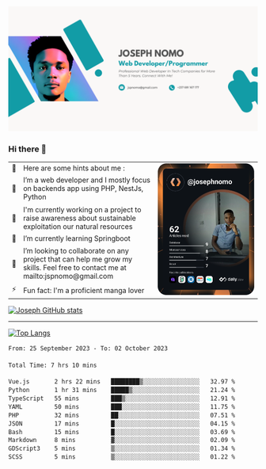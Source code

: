 ![Banner of my profile!](/Joseph_NOMO_NEW.png "Banner")

### Hi there 👋

<!--- | --  | 👋  | Here are some hints about me :                                                                                                 | <td rowspan=6><img src="/devcard.svg" width="400" alt="Joseph NOMO's Dev Card"/></td> |
| --- | --- | ------------------------------------------------------------------------------------------------------------------------------ | ------------------------------------------------------------------------------------- |
| --  | 🔭  | I’m a web developer and I mostly focus on backends app using PHP, NestJs, Python                                               |
| --  | 🦁  | I'm currently working on a project to raise awareness about sustainable exploitation our natural resources                     |
| --  | 🌱  | I’m currently learning Springboot                                                                                              |
| --  | 👯  | I’m looking to collaborate on any project that can help me grow my skills. Feel free to contact me at mailto:jspnomo@gmail.com |
| --  | ⚡  | Fun fact: I'm a proficient manga lover                                                                                         |
--->

<table>
    <tr>
        <td width="1%">👋</td>
        <td width="55%">Here are some hints about me :</td>
        <td rowspan=6 width="44%"><img src="/devcard.svg" width="400" alt="Joseph NOMO's Dev Card"/></td>
    </tr>
    <tr>
        <td>🔭</td>
        <td>I’m a web developer and I mostly focus on backends app using PHP, NestJs, Python</td>
    </tr>
    <tr>
        <td>🦁</td>
        <td>I'm currently working on a project to raise awareness about sustainable exploitation our natural resources</td>
    </tr>
    <tr>
        <td>🌱</td>
        <td>I’m currently learning Springboot</td>
    </tr>
    <tr>
        <td>👯</td>
        <td>I’m looking to collaborate on any project that can help me grow my skills. Feel free to contact me at mailto:jspnomo@gmail.com</td>
    </tr>
    <tr>
        <td>⚡</td>
        <td>Fun fact: I'm a proficient manga lover</td>
    </tr>

</table>

[![Joseph GitHub stats](https://github-readme-stats-seven-sigma-53.vercel.app/api?username=Jspascal)](https://github.com/Jspascal/github-readme-stats)

---

[![Top Langs](https://github-readme-stats-seven-sigma-53.vercel.app/api/top-langs/?username=Jspascal&layout=compact)](https://github.com/Jspascal/github-readme-stats)

<!--START_SECTION:waka-->

```txt
From: 25 September 2023 - To: 02 October 2023

Total Time: 7 hrs 10 mins

Vue.js       2 hrs 22 mins   ████████▒░░░░░░░░░░░░░░░░   32.97 %
Python       1 hr 31 mins    █████▒░░░░░░░░░░░░░░░░░░░   21.24 %
TypeScript   55 mins         ███▒░░░░░░░░░░░░░░░░░░░░░   12.91 %
YAML         50 mins         ███░░░░░░░░░░░░░░░░░░░░░░   11.75 %
PHP          32 mins         ██░░░░░░░░░░░░░░░░░░░░░░░   07.51 %
JSON         17 mins         █░░░░░░░░░░░░░░░░░░░░░░░░   04.15 %
Bash         15 mins         █░░░░░░░░░░░░░░░░░░░░░░░░   03.69 %
Markdown     8 mins          ▓░░░░░░░░░░░░░░░░░░░░░░░░   02.09 %
GDScript3    5 mins          ▒░░░░░░░░░░░░░░░░░░░░░░░░   01.34 %
SCSS         5 mins          ▒░░░░░░░░░░░░░░░░░░░░░░░░   01.22 %
```

<!--END_SECTION:waka-->
